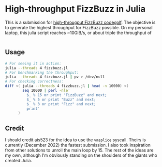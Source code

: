 # High-throughput FizzBuzz in Julia

This is a submission for [high-througput FizzBuzz codegolf][codegolf]. The
objective is to generate the highest throughput for FizzBuzz possible. On my
personal laptop, this julia script reaches ~10GiB/s, or about triple the
throughput of

```sh cat /dev/zero | pv > /dev/null
```

## Usage


```bash
# For seeing it in action:
julia --threads 4 fizzbuzz.jl
# For benchmarking the throughput:
julia --threads 4 fizzbuzz.jl | pv > /dev/null
# For checking correctness:
diff <( julia --threads 4 fizzbuzz.jl | head -n 10000) <(
        seq 10000 | perl -nle'
          $_ % 15 or print "FizzBuzz" and next;
          $_ % 5 or print "Buzz" and next;
          $_ % 3 or print "Fizz" and next;
          print'
      )
```

## Credit

I should credit ais523 for the idea to use the `vmsplice` syscall. Theirs is
currently (December 2022) the fastest submission. I also took inspiration from
other solutions to unroll the main loop by 15. The rest of the ideas are my
own, although I'm obviously standing on the shoulders of the giants who created
Julia.


[codegolf]: https://codegolf.stackexchange.com/questions/215216/high-throughput-fizz-buzz/236630#236630
